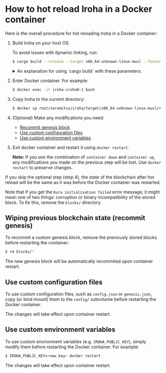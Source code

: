 # How to hot reload Iroha in a Docker container

Here is the overall procedure for hot reloading Iroha in a Docker
container:

1. Build Iroha on your host OS.

   To avoid issues with dynamic linking, run:

   ```bash
   $ cargo build --release --target x86_64-unknown-linux-musl --features "vendored"
   ```

   <details> <summary> An explanation for using `cargo build` with these parameters. </summary>

   You may experience an issue with dynamic linking if your host OS has a
   newer version of `glibc` compared to the one in the Docker container.
   The options used in the command above resolve the issue:

   - `--target x86_64-unknown-linux-musl` forces static linking against
     `musl` libc implementation
   - `--features "vendored"` facilitates static linkage of the `openssl`
     library

   </details>

2. Enter Docker container. For example:

   ```bash
   $ docker exec -it iroha-iroha0-1 bash
   ```

3. Copy Iroha to the current directory:

   ```bash
   $ docker cp root/soramitsu/iroha/target/x86_64-unknown-linux-musl/release/iroha .
   ```

4. (Optional) Make any modifications you need:

   - [Recommit genesis block](#wiping-previous-blockchain-state-recommit-genesis)
   - [Use custom configuration files](#use-custom-configuration-files)
   - [Use custom environment variables](#use-custom-environment-variables)

5. Exit docker container and restart it using `docker restart`.

   **Note:** If you use the combination of `container down` and
   `container up`, any modifications you made on the previous step will be
   lost. Use `docker restart` to preserve changes.

If you skip the optional step (step 4), the state of the blockchain after
hot reload will be the same as it was before the Docker container was
restarted.

Note that if you get the `Kura initialisation failed` error message, it
might mean one of two things: corruption or binary incompatibility of the
stored block. To fix this, remove the `blocks/` directory.

## Wiping previous blockchain state (recommit genesis)

To recommit a custom genesis block, remove the previously stored blocks
before restarting the container:

```bash
$ rm blocks/*
```

The new genesis block will be automatically recommited upon container
restart.

## Use custom configuration files

To use custom configuration files, such as `config.json` or `genesis.json`,
copy (or bind mount) them to the `config/` subvolume before restarting the
Docker container.

The changes will take effect upon container restart.

## Use custom environment variables

To use custom environment variables (e.g. `IROHA_PUBLIC_KEY`), simply
modify them before restarting the Docker container. For example:

```bash
$ IROHA_PUBLIC_KEY=<new_key> docker restart
```

The changes will take effect upon container restart.
